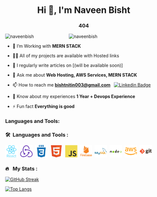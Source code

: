 <h1 align="center">Hi 👋, I'm Naveen Bisht</h1>
<h3 align="center">404</h3>
<img align="right" alt="naveenbish" width="300" src="https://c.tenor.com/8o1OAykQnDQAAAAM/agenturleben-agencylife.gif">

<p align="left"> <img src="https://komarev.com/ghpvc/?username=naveenbish&label=Profile%20views&color=0e75b6&style=flat" alt="naveenbish" /> </p>

- 🌱 I’m Working with **MERN STACK**

- 👨‍💻 All of my projects are available with Hosted links

- 📝 I regularly write articles on [(will be available soon)]

- 💬 Ask me about **Web Hosting, AWS Services, MERN STACK**

- 📫 How to reach me **bishtnitin003@gmail.com**  &nbsp; [![Linkedin Badge](https://img.shields.io/badge/-kakbar-blue?style=flat&logo=Linkedin&logoColor=white)](https://www.linkedin.com/in/naveen-bisht-775410221/)

- 📄 Know about my experiences **1 Year + Devops Experience**

- ⚡ Fun fact **Everything is good**

<h3 align="left">Languages and Tools:</h3>

### 🛠 &nbsp;Languages and Tools :

<p>
<img src="https://github.com/devicons/devicon/blob/master/icons/react/react-original-wordmark.svg" title="React" alt="React" width="40" height="40"/>&nbsp;
<img src="https://github.com/devicons/devicon/blob/master/icons/redux/redux-original.svg" title="Redux" alt="Redux " width="40" height="40"/>&nbsp;
<img src="https://github.com/devicons/devicon/blob/master/icons/css3/css3-plain-wordmark.svg"  title="CSS3" alt="CSS" width="40" height="40"/>&nbsp;
<img src="https://github.com/devicons/devicon/blob/master/icons/html5/html5-original.svg" title="HTML5" alt="HTML" width="40" height="40"/>&nbsp;
<img src="https://github.com/devicons/devicon/blob/master/icons/javascript/javascript-original.svg" title="JavaScript" alt="JavaScript" width="40" height="40"/>&nbsp;
<img src="https://github.com/devicons/devicon/blob/master/icons/firebase/firebase-plain-wordmark.svg" title="Firebase" alt="Firebase" width="40" height="40"/>&nbsp;
<img src="https://github.com/devicons/devicon/blob/master/icons/mysql/mysql-original-wordmark.svg" title="MySQL"  alt="MySQL" width="40" height="40"/>&nbsp;
<img src="https://github.com/devicons/devicon/blob/master/icons/nodejs/nodejs-original-wordmark.svg" title="NodeJS" alt="NodeJS" width="40" height="40"/>&nbsp;
<img src="https://github.com/devicons/devicon/blob/master/icons/amazonwebservices/amazonwebservices-plain-wordmark.svg" title="AWS" alt="AWS" width="40" height="40"/>&nbsp;
<img src="https://github.com/devicons/devicon/blob/master/icons/git/git-original-wordmark.svg" title="Git" **alt="Git" width="40" height="40"/>&nbsp;
</p>

### 🔥 &nbsp; My Stats :
[![GitHub Streak](http://github-readme-streak-stats.herokuapp.com?user=itsZed0&theme=dark&background=000000)](https://git.io/streak-stats)

[![Top Langs](https://github-readme-stats.vercel.app/api/top-langs/?username=itsZed0&layout=compact&theme=vision-friendly-dark)](https://github.com/naveenbish/github-readme-stats)
